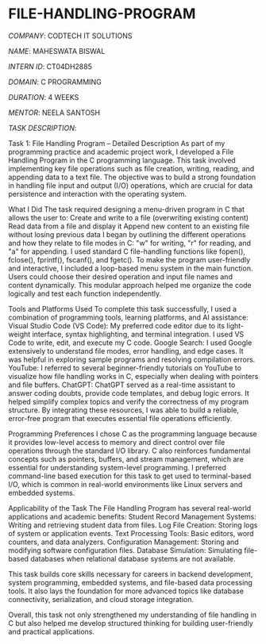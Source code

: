 # FILE-HANDLING-PROGRAM

*COMPANY*: CODTECH IT SOLUTIONS

*NAME*: MAHESWATA BISWAL

*INTERN ID*: CT04DH2885

*DOMAIN*: C PROGRAMMING

*DURATION*: 4 WEEKS

*MENTOR*: NEELA SANTOSH

*TASK DESCRIPTION*: 

Task 1: File Handling Program – Detailed Description
As part of my programming practice and academic project work, I developed a File Handling Program in the C programming language. This task involved implementing key file operations such as file creation, writing, reading, and appending data to a text file. The objective was to build a strong foundation in handling file input and output (I/O) operations, which are crucial for data persistence and interaction with the operating system.

What I Did
The task required designing a menu-driven program in C that allows the user to:
Create and write to a file (overwriting existing content)
Read data from a file and display it
Append new content to an existing file without losing previous data
I began by outlining the different operations and how they relate to file modes in C: "w" for writing, "r" for reading, and "a" for appending. I used standard C file-handling functions like fopen(), fclose(), fprintf(), fscanf(), and fgetc().
To make the program user-friendly and interactive, I included a loop-based menu system in the main function. Users could choose their desired operation and input file names and content dynamically. This modular approach helped me organize the code logically and test each function independently.

Tools and Platforms Used
To complete this task successfully, I used a combination of programming tools, learning platforms, and AI assistance:
Visual Studio Code (VS Code): My preferred code editor due to its light-weight interface, syntax highlighting, and terminal integration. I used VS Code to write, edit, and execute my C code.
Google Search: I used Google extensively to understand file modes, error handling, and edge cases. It was helpful in exploring sample programs and resolving compilation errors.
YouTube: I referred to several beginner-friendly tutorials on YouTube to visualize how file handling works in C, especially when dealing with pointers and file buffers.
ChatGPT: ChatGPT served as a real-time assistant to answer coding doubts, provide code templates, and debug logic errors. It helped simplify complex topics and verify the correctness of my program structure.
By integrating these resources, I was able to build a reliable, error-free program that executes essential file operations efficiently.

Programming Preferences
I chose C as the programming language because it provides low-level access to memory and direct control over file operations through the standard I/O library. C also reinforces fundamental concepts such as pointers, buffers, and stream management, which are essential for understanding system-level programming.
I preferred command-line based execution for this task to get used to terminal-based I/O, which is common in real-world environments like Linux servers and embedded systems.

Applicability of the Task
The File Handling Program has several real-world applications and academic benefits:
Student Record Management Systems: Writing and retrieving student data from files.
Log File Creation: Storing logs of system or application events.
Text Processing Tools: Basic editors, word counters, and data analyzers.
Configuration Management: Storing and modifying software configuration files.
Database Simulation: Simulating file-based databases when relational database systems are not available.

This task builds core skills necessary for careers in backend development, system programming, embedded systems, and file-based data processing tools. It also lays the foundation for more advanced topics like database connectivity, serialization, and cloud storage integration.

Overall, this task not only strengthened my understanding of file handling in C but also helped me develop structured thinking for building user-friendly and practical applications.


